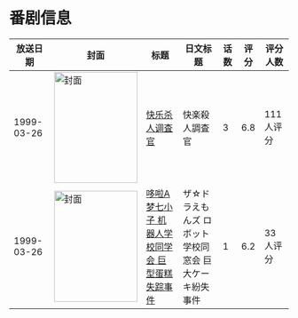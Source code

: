 # 番剧信息

|放送日期|封面|标题|日文标题|话数|评分|评分人数|
|---|---|---|---|---|---|---|
|1999-03-26|<img src="/img/no_icon_subject.png" alt="封面" style="width:150px;height:200px;object-fit:cover;">|[快乐杀人调査官](https://bangumi.tv/subject/79938)|快楽殺人調査官|3|6.8|111人评分|
|1999-03-26|<img src="//lain.bgm.tv/pic/cover/c/f7/59/226474_jq0Qf.jpg" alt="封面" style="width:150px;height:200px;object-fit:cover;">|[哆啦A梦七小子 机器人学校同学会 巨型蛋糕失踪事件](https://bangumi.tv/subject/226474)|ザ☆ドラえもんズ ロボット学校同窓会 巨大ケーキ紛失事件|1|6.2|33人评分|
